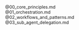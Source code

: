 @00_core_principles.md  
@01_orchestration.md  
@02_workflows_and_patterns.md  
@03_sub_agent_delegation.md
